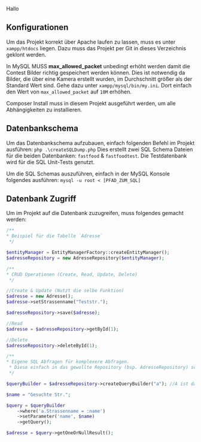 Hallo

## Konfigurationen

Um das Projekt korrekt über Apache laufen zu lassen, muss es unter `xampp/htdocs` liegen.
Dazu muss das Projekt per Git in dieses Verzeichnis geklont werden.

In MySQL MUSS **max_allowed_packet** unbedingt erhöht werden damit die Contest Bilder richtig gespeichert werden können.
Dies ist notwendig da Bilder, die über eine Kamera erstellt wurden, im Durchschnitt größer als der Standard Wert sind.
Gehe dazu unter `xampp/mysql/bin/my.ini`. Dort einfach den Wert von `max_allowed_packet` auf `10M` erhöhen.

Composer Install muss in diesem Projekt ausgeführt werden, um alle Abhängigkeiten zu installieren.

## Datenbankschema

Um das Datenbankschema aufzubauen, einfach folgenden Befehl im Projekt ausführen:
`php .\createSQLDump.php`
Dies erstellt zwei SQL Schema Dateien für die beiden Datenbanken: `fastfood` & `fastfoodtest`. 
Die Testdatenbank wird für die SQL Unit-Tests genutzt.

Um die SQL Schemas auszuführen, einfach in der MySQL Konsole folgendes ausführen:
`mysql -u root < [PFAD_ZUM_SQL]`

## Datenbank Zugriff

Um im Projekt auf die Datenbank zuzugreifen, muss folgendes gemacht werden:
```php
/**
* Beispiel für die Tabelle `Adresse`
 */

$entityManager = EntityManagerFactory::createEntityManager();
$adresseRepository = new AdresseRepository($entityManager);

/**
* CRUD Operationen (Create, Read, Update, Delete)
 */

//Create & Update (Nutzt die selbe Funktion)
$adresse = new Adresse();
$adresse->setStrassenname("Teststr.");

$adresseRepository->save($adresse);

//Read
$adresse = $adresseRepository->getById(1);

//Delete
$adresseRepository->deleteById(1);

/**
* Eigene SQL Abfragen für komplexere Abfragen.
 * Diese einfach in das gewollte Repository (bsp. AdresseRepository) schreiben
 */

$queryBuilder = $adresseRepository->createQueryBuilder("a"); //A ist das Alias

$name = "Gesuchte Str.";

$query = $queryBuilder
    ->where('a.Strassenname = :name')
    ->setParameter('name', $name)
    ->getQuery();

$adresse = $query->getOneOrNullResult();
```

